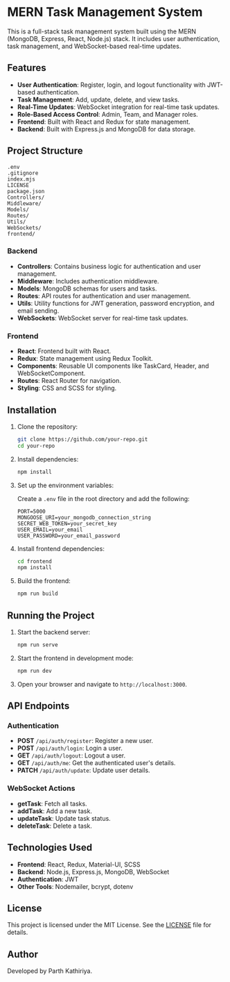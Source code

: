 # MERN Task Management System

This is a full-stack task management system built using the MERN (MongoDB, Express, React, Node.js) stack. It includes user authentication, task management, and WebSocket-based real-time updates.

## Features

- **User Authentication**: Register, login, and logout functionality with JWT-based authentication.
- **Task Management**: Add, update, delete, and view tasks.
- **Real-Time Updates**: WebSocket integration for real-time task updates.
- **Role-Based Access Control**: Admin, Team, and Manager roles.
- **Frontend**: Built with React and Redux for state management.
- **Backend**: Built with Express.js and MongoDB for data storage.

## Project Structure

```
.env
.gitignore
index.mjs
LICENSE
package.json
Controllers/
Middleware/
Models/
Routes/
Utils/
WebSockets/
frontend/
```

### Backend

- **Controllers**: Contains business logic for authentication and user management.
- **Middleware**: Includes authentication middleware.
- **Models**: MongoDB schemas for users and tasks.
- **Routes**: API routes for authentication and user management.
- **Utils**: Utility functions for JWT generation, password encryption, and email sending.
- **WebSockets**: WebSocket server for real-time task updates.

### Frontend

- **React**: Frontend built with React.
- **Redux**: State management using Redux Toolkit.
- **Components**: Reusable UI components like TaskCard, Header, and WebSocketComponent.
- **Routes**: React Router for navigation.
- **Styling**: CSS and SCSS for styling.

## Installation

1. Clone the repository:

   ```bash
   git clone https://github.com/your-repo.git
   cd your-repo
   ```

2. Install dependencies:

   ```bash
   npm install
   ```

3. Set up the environment variables:

   Create a `.env` file in the root directory and add the following:

   ```
   PORT=5000
   MONGOOSE_URI=your_mongodb_connection_string
   SECRET_WEB_TOKEN=your_secret_key
   USER_EMAIL=your_email
   USER_PASSWORD=your_email_password
   ```

4. Install frontend dependencies:

   ```bash
   cd frontend
   npm install
   ```

5. Build the frontend:

   ```bash
   npm run build
   ```

## Running the Project

1. Start the backend server:

   ```bash
   npm run serve
   ```

2. Start the frontend in development mode:

   ```bash
   npm run dev
   ```

3. Open your browser and navigate to `http://localhost:3000`.

## API Endpoints

### Authentication

- **POST** `/api/auth/register`: Register a new user.
- **POST** `/api/auth/login`: Login a user.
- **GET** `/api/auth/logout`: Logout a user.
- **GET** `/api/auth/me`: Get the authenticated user's details.
- **PATCH** `/api/auth/update`: Update user details.

### WebSocket Actions

- **getTask**: Fetch all tasks.
- **addTask**: Add a new task.
- **updateTask**: Update task status.
- **deleteTask**: Delete a task.

## Technologies Used

- **Frontend**: React, Redux, Material-UI, SCSS
- **Backend**: Node.js, Express.js, MongoDB, WebSocket
- **Authentication**: JWT
- **Other Tools**: Nodemailer, bcrypt, dotenv

## License

This project is licensed under the MIT License. See the [LICENSE](LICENSE) file for details.

## Author

Developed by Parth Kathiriya.
